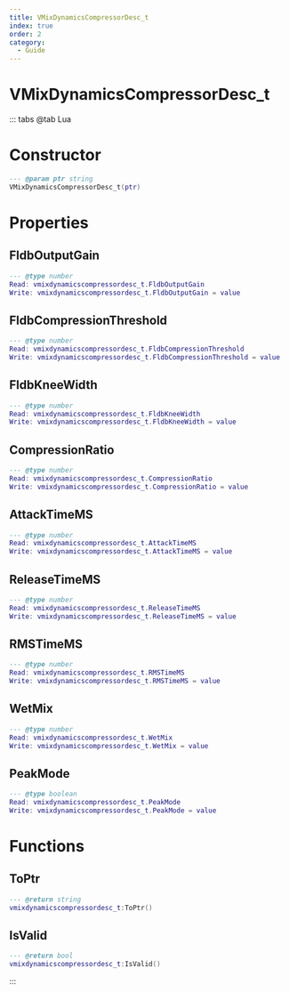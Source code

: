 ```yaml
---
title: VMixDynamicsCompressorDesc_t
index: true
order: 2
category:
  - Guide
---
```


# VMixDynamicsCompressorDesc_t

::: tabs
@tab Lua
# Constructor
```lua
--- @param ptr string
VMixDynamicsCompressorDesc_t(ptr)
```
# Properties
## FldbOutputGain 
```lua
--- @type number
Read: vmixdynamicscompressordesc_t.FldbOutputGain
Write: vmixdynamicscompressordesc_t.FldbOutputGain = value
```
## FldbCompressionThreshold 
```lua
--- @type number
Read: vmixdynamicscompressordesc_t.FldbCompressionThreshold
Write: vmixdynamicscompressordesc_t.FldbCompressionThreshold = value
```
## FldbKneeWidth 
```lua
--- @type number
Read: vmixdynamicscompressordesc_t.FldbKneeWidth
Write: vmixdynamicscompressordesc_t.FldbKneeWidth = value
```
## CompressionRatio 
```lua
--- @type number
Read: vmixdynamicscompressordesc_t.CompressionRatio
Write: vmixdynamicscompressordesc_t.CompressionRatio = value
```
## AttackTimeMS 
```lua
--- @type number
Read: vmixdynamicscompressordesc_t.AttackTimeMS
Write: vmixdynamicscompressordesc_t.AttackTimeMS = value
```
## ReleaseTimeMS 
```lua
--- @type number
Read: vmixdynamicscompressordesc_t.ReleaseTimeMS
Write: vmixdynamicscompressordesc_t.ReleaseTimeMS = value
```
## RMSTimeMS 
```lua
--- @type number
Read: vmixdynamicscompressordesc_t.RMSTimeMS
Write: vmixdynamicscompressordesc_t.RMSTimeMS = value
```
## WetMix 
```lua
--- @type number
Read: vmixdynamicscompressordesc_t.WetMix
Write: vmixdynamicscompressordesc_t.WetMix = value
```
## PeakMode 
```lua
--- @type boolean
Read: vmixdynamicscompressordesc_t.PeakMode
Write: vmixdynamicscompressordesc_t.PeakMode = value
```
# Functions
## ToPtr
```lua
--- @return string
vmixdynamicscompressordesc_t:ToPtr()
```
## IsValid
```lua
--- @return bool
vmixdynamicscompressordesc_t:IsValid()
```

:::